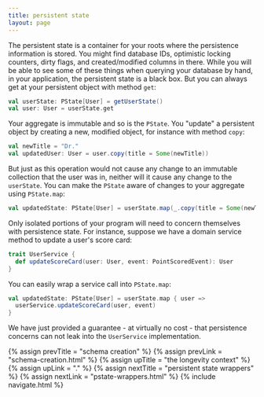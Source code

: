 ```yaml
---
title: persistent state
layout: page
---
```


The persistent state is a container for your roots where the
persistence information is stored. You might find database IDs,
optimistic locking counters, dirty flags, and created/modified columns
in there. While you will be able to see some of these things when
querying your database by hand, in your application, the persistent
state is a black box. But you can always get at your persistent object
with method `get`:

```scala
val userState: PState[User] = getUserState()
val user: User = userState.get
```

Your aggregate is immutable and so is the `PState`. You "update" a
persistent object by creating a new, modified object, for instance
with method `copy`:

```scala
val newTitle = "Dr."
val updatedUser: User = user.copy(title = Some(newTitle))
```

But just as this operation would not cause any change to an immutable
collection that the user was in, neither will it cause any change to
the `userState`. You can make the `PState` aware of changes to your
aggregate using `PState.map`:

```scala
val updatedState: PState[User] = userState.map(_.copy(title = Some(newTitle)))
```

Only isolated portions of your program will need to concern themselves
with persistence state. For instance, suppose we have a domain service
method to update a user's score card:

```scala
trait UserService {
  def updateScoreCard(user: User, event: PointScoredEvent): User
}
```

You can easily wrap a service call into `PState.map`:

```scala
val updatedState: PState[User] = userState.map { user =>
  userService.updateScoreCard(user, event)
}
```

We have just provided a guarantee - at virtually no cost - that
persistence concerns can not leak into the `UserService`
implementation.

{% assign prevTitle = "schema creation" %}
{% assign prevLink = "schema-creation.html" %}
{% assign upTitle = "the longevity context" %}
{% assign upLink = "." %}
{% assign nextTitle = "persistent state wrappers" %}
{% assign nextLink = "pstate-wrappers.html" %}
{% include navigate.html %}
